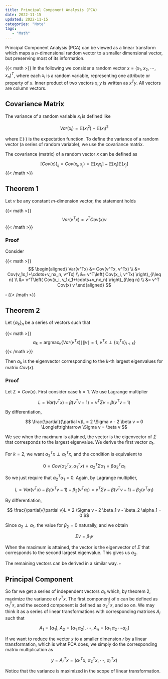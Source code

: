 ```yaml
---
title: Principal Component Analysis (PCA)
date: 2022-11-15
updated: 2022-11-15
categories: "Note"
tags: 
   - "Math"
---
```


Principal Component Analysis (PCA) can be viewed as a linear transform which maps a $n$-dimensional random vector to a smaller dimensional vector, but preserving most of its information.

<!--more-->

{{< math >}}
In the following we consider a random vector $x=(x_1,\; x_2,\; \cdots,\; x_n)^T$, where each $x_i$ is a random variable, representing one attribute or property of $x$. Inner product of two vectors $x, y$ is written as $x^Ty$.  All vectors are column vectors.

## Covariance Matrix

The variance of a random variable $x_i$ is defined like

$$
Var(x_i) = \mathbb{E}(x_i^2) - \mathbb{E}(x_i)^2
$$

where $\mathbb{E}(\cdot)$ is the expectation function. To define the variance of a random vector (a series of random variable), we use the covariance matrix.

The covariance (matrix) of a random vector $x$ can be defined as

$$
[Cov(x)]_{ij} = Cov(x_i, x_j) =  \mathbb{E}[x_ix_j] - \mathbb{E}[x_i]\mathbb{E}[x_j]
$$
{{< /math >}}

## Theorem 1

Let $v$ be any constant $m$-dimension vector, the statement holds

{{< math >}}
$$
Var(v^Tx)=v^TCov(x)v
$$
{{< /math >}}

### Proof

Consider

{{< math >}}
$$
\begin{aligned}
Var(v^Tx) 
&= Cov(v^Tx, v^Tx) \\
&= Cov(v_1x_1+\cdots+v_nx_n, v^Tx) \\
&= v^T\left( Cov(x_i, v^Tx) \right)_{i\leq n} \\
&= v^T\left( Cov(x_i, v_1x_1+\cdots+v_nx_n) \right)_{i\leq n} \\
&= v^T Cov(x) v
\end{aligned}
$$

$\square$
{{< /math >}}

## Theorem 2

Let $\{\alpha_k\}_n$ be a series of vectors such that

{{< math >}}
$$
\alpha_k = \text{argmax}_v 
\left \{Var(v^Tx) \mid\|v\|=1, \ v^Tx \perp \{\alpha_i^Tx\}_{i< k}
\right\}
$$
{{< /math >}}

Then $\alpha_k$ is the eigenvector corresponding to the $k$-th largest eigenvalues for matrix $Cov(x)$.

### Proof

Let $\Sigma=Cov(x)$. First consider case $k=1$. We use Lagrange multiplier

$$
L=Var(v^Tx)-\beta(v^Tv - 1)=v^T\Sigma v - \beta(v^Tv - 1)
$$

By differentiation,

$$
\frac{\partial}{\partial v}L = 2 \Sigma v - 2 \beta v = 0 \Longleftrightarrow
\Sigma v = \beta v
$$

We see when the maximum is attained, the vector is the eigenvector of $\Sigma$ that corresponds to the largest eigenvalue. We derive the first vector $\alpha_1$.

For $k=2$, we want $\alpha_2^Tx \perp \alpha_1^Tx$, and the condition is equivalent to

$$
0 = Cov(\alpha_2^Tx, \alpha_1^Tx) = \alpha_2^T \Sigma \alpha_1 = \beta \alpha_2^T \alpha_1
$$

So we just require that $\alpha_2^T \alpha_1 = 0$. Again, by Lagrange multiplier,

$$
L=Var(v^Tx)-\beta_1(v^Tv - 1) - \beta_2(v^T\alpha_1) = v^T\Sigma v - \beta(v^Tv - 1) - \beta_2(v^T\alpha_1)
$$

By differentiation,

$$
\frac{\partial}{\partial v}L = 2 \Sigma v - 2 \beta_1 v - \beta_2 \alpha_1 = 0
$$

Since $\alpha_2 \perp \alpha_1$, the value for $\beta_2 = 0$ naturally, and we obtain 

$$
\Sigma v = \beta_1 v
$$

When the maximum is attained, the vector is the eigenvector of $\Sigma$ that corresponds to the second largest eigenvalue. This gives us $\alpha_2$.

The remaining vectors can be derived in a similar way.  $\square$

## Principal Component

So far we get a series of independent vectors $\alpha_k$ which, by theorem 2, maximize the variance of $v^Tx$.  The first component of $x$ can be defined as $\alpha_1^Tx$, and the second component is defined as $\alpha_2^Tx$, and so on. We may think it as a series of linear transformations with corresponding matrices $A_i$ such that 

$$
A_1 = [\alpha_1], \; A_2 = [\alpha_1 \; \alpha_2], \; \cdots, \; A_n = [\alpha_1 \; \alpha_2 \; \cdots \alpha_n]
$$

If we want to reduce the vector $x$ to a smaller dimension $r$ by a linear transformation, which is what PCA does, we simply do the corresponding matrix multiplication as

$$
y = A_r^T x  = (\alpha_1^T x,\; \alpha_2^T x,\; \cdots,\; \alpha_r^T x)
$$

Notice that the variance is maximized in the scope of linear transformation.

